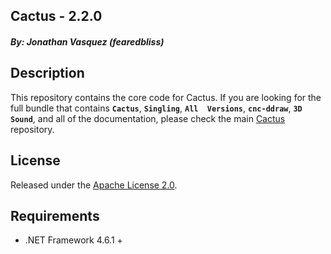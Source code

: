 ## Cactus - 2.2.0
##### By: Jonathan Vasquez (fearedbliss)

## Description

This repository contains the core code for Cactus. If you are looking 
for the full bundle that contains **`Cactus`**, **`Singling`**, **`All 
Versions`**, **`cnc-ddraw`**, **`3D Sound`**, and all of the 
documentation, please check the main 
[Cactus](https://github.com/fearedbliss/Cactus) repository. 

## License

Released under the [Apache License 2.0](LICENSE.txt).

## Requirements

- .NET Framework 4.6.1 +